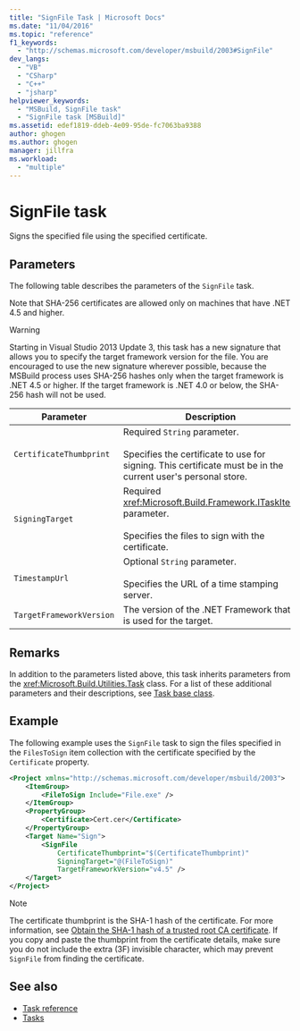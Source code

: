```yaml
---
title: "SignFile Task | Microsoft Docs"
ms.date: "11/04/2016"
ms.topic: "reference"
f1_keywords:
  - "http://schemas.microsoft.com/developer/msbuild/2003#SignFile"
dev_langs:
  - "VB"
  - "CSharp"
  - "C++"
  - "jsharp"
helpviewer_keywords:
  - "MSBuild, SignFile task"
  - "SignFile task [MSBuild]"
ms.assetid: edef1819-ddeb-4e09-95de-fc7063ba9388
author: ghogen
ms.author: ghogen
manager: jillfra
ms.workload:
  - "multiple"
---
```

# SignFile task

Signs the specified file using the specified certificate.

## Parameters

 The following table describes the parameters of the `SignFile` task.

 Note that SHA-256 certificates are allowed only on machines that have .NET 4.5 and higher.

> [!WARNING]
> Starting in Visual Studio 2013 Update 3, this task has a new signature that allows you to specify the target framework version for the file. You are encouraged to use the new signature wherever possible, because the MSBuild process uses SHA-256 hashes only when the target framework is .NET 4.5 or higher. If the target framework is .NET 4.0 or below, the SHA-256 hash will not be used.

|Parameter|Description|
|---------------|-----------------|
|`CertificateThumbprint`|Required `String` parameter.<br /><br /> Specifies the certificate to use for signing. This certificate must be in the current user's personal store.|
|`SigningTarget`|Required <xref:Microsoft.Build.Framework.ITaskItem> parameter.<br /><br /> Specifies the files to sign with the certificate.|
|`TimestampUrl`|Optional `String` parameter.<br /><br /> Specifies the URL of a time stamping server.|
|`TargetFrameworkVersion`|The version of the .NET Framework that is used for the target.|

## Remarks

 In addition to the parameters listed above, this task inherits parameters from the <xref:Microsoft.Build.Utilities.Task> class. For a list of these additional parameters and their descriptions, see [Task base class](../msbuild/task-base-class.md).

## Example

 The following example uses the `SignFile` task to sign the files specified in the `FilesToSign` item collection with the certificate specified by the `Certificate` property.

```xml
<Project xmlns="http://schemas.microsoft.com/developer/msbuild/2003">
    <ItemGroup>
        <FileToSign Include="File.exe" />
    </ItemGroup>
    <PropertyGroup>
        <Certificate>Cert.cer</Certificate>
    </PropertyGroup>
    <Target Name="Sign">
        <SignFile
            CertificateThumbprint="$(CertificateThumbprint)"
            SigningTarget="@(FileToSign)"
            TargetFrameworkVersion="v4.5" />
    </Target>
</Project>
```

> [!NOTE]
> The certificate thumbprint is the SHA-1 hash of the certificate. For more information, see [Obtain the SHA-1 hash of a trusted root CA certificate](/previous-versions/windows/it-pro/windows-server-2008-R2-and-2008/cc733076\(v\=ws.10\)). If you copy and paste the thumbprint from the certificate details, make sure you do not include the extra (3F) invisible character, which may prevent `SignFile` from finding the certificate.

## See also

- [Task reference](../msbuild/msbuild-task-reference.md)
- [Tasks](../msbuild/msbuild-tasks.md)